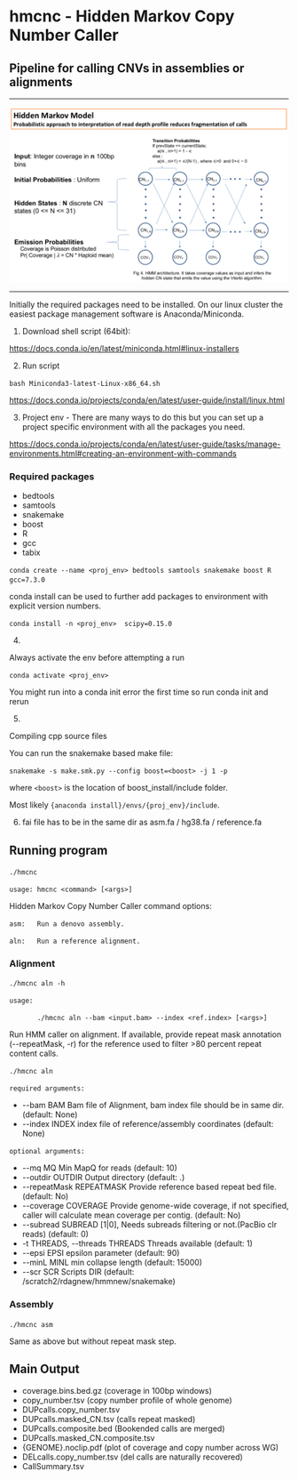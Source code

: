 # hmcnc - Hidden Markov Copy Number Caller 
## Pipeline for calling CNVs in assemblies or alignments

---
 
![HMM model](pre_hmm.model.png)

---
Initially the required packages need to be installed.
On our linux cluster the easiest package management software is Anaconda/Miniconda. 

1. Download shell script (64bit):

https://docs.conda.io/en/latest/miniconda.html#linux-installers

2. Run script

`bash Miniconda3-latest-Linux-x86_64.sh`

https://docs.conda.io/projects/conda/en/latest/user-guide/install/linux.html


3. Project env - There are many ways to do this but you can set up a project specific environment with all the packages you need.

https://docs.conda.io/projects/conda/en/latest/user-guide/tasks/manage-environments.html#creating-an-environment-with-commands

### Required packages
- bedtools
- samtools
- snakemake
- boost
- R 
- gcc
- tabix

`conda create --name <proj_env> bedtools samtools snakemake boost R gcc=7.3.0`

conda install can be used to further add packages to <proj> environment with explicit version numbers.
 
`conda install -n <proj_env>  scipy=0.15.0`

4.

Always activate the env before attempting a run

`conda activate <proj_env>`

You might run into a conda init error the first time so run conda init and rerun


5. 

Compiling cpp source files

You can run the snakemake based make file:

`snakemake -s make.smk.py --config boost=<boost> -j 1 -p`

where `<boost>` is the location of boost_install/include folder. 

Most likely `{anaconda install}/envs/{proj_env}/include`.



6. fai file has to be in the same dir as asm.fa / hg38.fa / reference.fa

## Running program

`./hmcnc`

`usage: hmcnc <command> [<args>]`

Hidden Markov Copy Number Caller command options:

`asm:   Run a denovo assembly.`

`aln:   Run a reference alignment.`
	
### Alignment

`./hmcnc aln -h`

`usage:`

`    	./hmcnc aln --bam <input.bam> --index <ref.index> [<args>]`

Run HMM caller on alignment. If available, provide repeat mask annotation (--repeatMask, -r) for the reference used to filter >80 percent repeat content calls.

`./hmcnc aln`

`required arguments:`
-  --bam BAM             Bam file of Alignment, bam index file should be in same dir. (default: None)
-  --index INDEX         index file of reference/assembly coordinates (default: None)


`optional arguments:`
-  --mq MQ               Min MapQ for reads (default: 10)
-  --outdir OUTDIR       Output directory (default: .)
-  --repeatMask REPEATMASK     Provide reference based repeat bed file. (default: No)
-  --coverage COVERAGE   Provide genome-wide coverage, if not specified, caller will calculate mean coverage per contig. (default: No)
-  --subread SUBREAD     [1|0], Needs subreads filtering or not.(PacBio clr reads) (default: 0)
-  -t THREADS, --threads THREADS      Threads available (default: 1)
-  --epsi EPSI           epsilon parameter (default: 90)
-  --minL MINL           min collapse length (default: 15000)
-  --scr SCR             Scripts DIR (default: /scratch2/rdagnew/hmmnew/snakemake)
  

### Assembly 

`./hmcnc asm`

Same as above but without repeat mask step.

## Main Output

- coverage.bins.bed.gz (coverage in 100bp windows)
- copy_number.tsv (copy number profile of whole genome)
- DUPcalls.copy_number.tsv
- DUPcalls.masked_CN.tsv (calls repeat masked)
- DUPcalls.composite.bed (Bookended calls are merged)
- DUPcalls.masked_CN.composite.tsv
- {GENOME}.noclip.pdf (plot of coverage and copy number across WG)
- DELcalls.copy_number.tsv (del calls are naturally recovered)
- CallSummary.tsv


